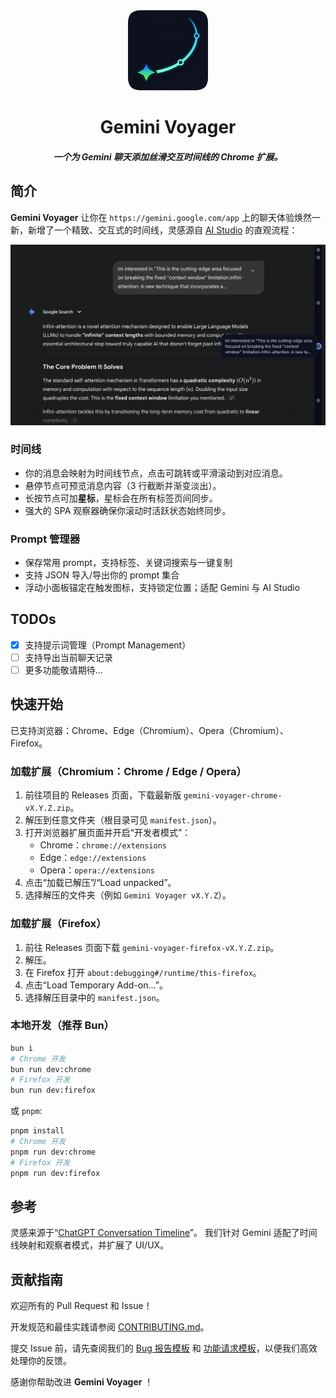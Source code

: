 <div align="center">
  <img src="public/icon-128.png" alt="logo"/>
  <h1>Gemini Voyager</h1>
  <h5>一个为 Gemini 聊天添加丝滑交互时间线的 Chrome 扩展。</h5>
</div>

## 简介 <a name="intro"></a>

**Gemini Voyager** 让你在 `https://gemini.google.com/app` 上的聊天体验焕然一新，新增了一个精致、交互式的时间线，灵感源自 [AI Studio](https://aistudio.google.com/) 的直观流程：

<div align="center">
  <img src="public/teaser.png" alt="teaser"/>
</div>

### 时间线

- 你的消息会映射为时间线节点，点击可跳转或平滑滚动到对应消息。
- 悬停节点可预览消息内容（3 行截断并渐变淡出）。
- 长按节点可加**星标**，星标会在所有标签页间同步。
- 强大的 SPA 观察器确保你滚动时活跃状态始终同步。

### Prompt 管理器

- 保存常用 prompt，支持标签、关键词搜索与一键复制
- 支持 JSON 导入/导出你的 prompt 集合
- 浮动小面板锚定在触发图标，支持锁定位置；适配 Gemini 与 AI Studio

## TODOs <a name="todos"></a>

- [x] 支持提示词管理（Prompt Management）
- [ ] 支持导出当前聊天记录
- [ ] 更多功能敬请期待...

## 快速开始 <a name="gettingStarted"></a>

已支持浏览器：Chrome、Edge（Chromium）、Opera（Chromium）、Firefox。

### 加载扩展（Chromium：Chrome / Edge / Opera）

1. 前往项目的 Releases 页面，下载最新版 `gemini-voyager-chrome-vX.Y.Z.zip`。
2. 解压到任意文件夹（根目录可见 `manifest.json`）。
3. 打开浏览器扩展页面并开启“开发者模式”：
   - Chrome：`chrome://extensions`
   - Edge：`edge://extensions`
   - Opera：`opera://extensions`
4. 点击“加载已解压”/“Load unpacked”。
5. 选择解压的文件夹（例如 `Gemini Voyager vX.Y.Z`）。

### 加载扩展（Firefox）

1. 前往 Releases 页面下载 `gemini-voyager-firefox-vX.Y.Z.zip`。
2. 解压。
3. 在 Firefox 打开 `about:debugging#/runtime/this-firefox`。
4. 点击“Load Temporary Add-on…”。
5. 选择解压目录中的 `manifest.json`。

### 本地开发（推荐 Bun）

```bash
bun i
# Chrome 开发
bun run dev:chrome
# Firefox 开发
bun run dev:firefox
```

或 `pnpm`:

```bash
pnpm install
# Chrome 开发
pnpm run dev:chrome
# Firefox 开发
pnpm run dev:firefox
```


## 参考

灵感来源于“[ChatGPT Conversation Timeline](https://github.com/Reborn14/chatgpt-conversation-timeline)”。
我们针对 Gemini 适配了时间线映射和观察者模式，并扩展了 UI/UX。

## 贡献指南 <a name="contributing"></a>
欢迎所有的 Pull Request 和 Issue！

开发规范和最佳实践请参阅 [CONTRIBUTING.md](./CONTRIBUTING.md)。

提交 Issue 前，请先查阅我们的 [Bug 报告模板](https://github.com/Nagi-ovo/gemini-voyager/blob/main/.github/ISSUE_TEMPLATE/bug_report.md) 和 [功能请求模板](https://github.com/Nagi-ovo/gemini-voyager/blob/main/.github/ISSUE_TEMPLATE/feat_request.md)，以便我们高效处理你的反馈。

感谢你帮助改进 **Gemini Voyager** ！
